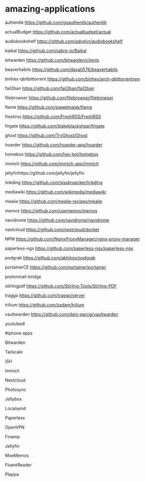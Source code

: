 # amazing-applications

authentik https://github.com/goauthentik/authentik

actualBudget https://github.com/actualbudget/actual

audiobookshelf https://github.com/advplyr/audiobookshelf

baikal https://github.com/sabre-io/Baikal

bitwarden https://github.com/bitwarden/clients

beaverhabits https://github.com/daya0576/beaverhabits

binhex-qbitbittorrent https://github.com/binhex/arch-qbittorrentvpn

fail2ban https://github.com/fail2ban/fail2ban

filebrowser https://github.com/filebrowser/filebrowser

flame https://github.com/pawelmalak/flame

freshrss https://github.com/FreshRSS/FreshRSS

frigate https://github.com/blakeblackshear/frigate

ghost https://github.com/TryGhost/Ghost

hoarder https://github.com/hoarder-app/hoarder

homebox https://github.com/hay-kot/homebox

immich https://github.com/immich-app/immich
 
jellyfinhttps://github.com/jellyfin/jellyfin

linkding https://github.com/sissbruecker/linkding

mediawiki https://github.com/wikimedia/mediawiki

mealie https://github.com/mealie-recipes/mealie

memos https://github.com/usememos/memos

navidrome https://github.com/navidrome/navidrome

nextcloud https://github.com/nextcloud/docker

NPM https://github.com/NginxProxyManager/nginx-proxy-manager

paperless-ngx https://github.com/paperless-ngx/paperless-ngx

podgrab https://github.com/akhilrex/podgrab

portainerCE https://github.com/portainer/portainer

protonmail-bridge

stirlingpdf https://github.com/Stirling-Tools/Stirling-PDF

traggo https://github.com/traggo/server

trilium https://github.com/zadam/trilium

vaultwarden https://github.com/dani-garcia/vaultwarden

youtubedl

#iphone apps

Bitwarden

Tailscale

iSH

Immich

Nextcloud

Photosync

Jellybox

Localsend

Paperless

OpenVPN

Finamp

Jellyfin

MoeMemos

FluentReader

Plappa
